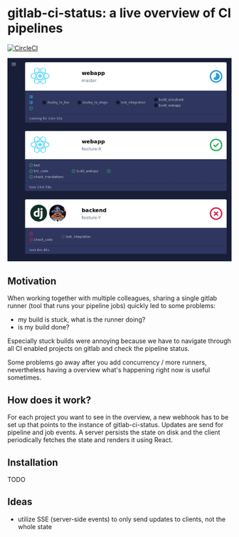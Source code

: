 # gitlab-ci-status: a live overview of CI pipelines

[![CircleCI](https://circleci.com/gh/squiddy/gitlab-ci-status.svg?style=svg)](https://circleci.com/gh/squiddy/gitlab-ci-status)

![Screenshot](extras/screenshot.png)

## Motivation

When working together with multiple colleagues, sharing a single gitlab
runner (tool that runs your pipeline jobs) quickly led to some problems:

* my build is stuck, what is the runner doing?
* is my build done?

Especially stuck builds were annoying because we have to navigate through all
CI enabled projects on gitlab and check the pipeline status.

Some problems go away after you add concurrency / more runners, nevertheless
having a overview what's happening right now is useful sometimes.

## How does it work?

For each project you want to see in the overview, a new webhook has to be set
up that points to the instance of gitlab-ci-status. Updates are send for
pipeline and job events. A server persists the state on disk and the client
periodically fetches the state and renders it using React.

## Installation

TODO

## Ideas

* utilize SSE (server-side events) to only send updates to clients, not the
  whole state
